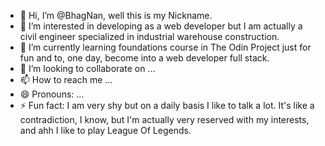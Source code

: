 - 👋 Hi, I’m @BhagNan, well this is my Nickname.
- 👀 I’m interested in developing as a web developer but I am actually a civil engineer specialized in industrial warehouse construction.
- 🌱 I’m currently learning foundations course in The Odin Project just for fun and to, one day, become into a web developer full stack.
- 💞️ I’m looking to collaborate on ...
- 📫 How to reach me ...
- 😄 Pronouns: ...
- ⚡ Fun fact: I am very shy but on a daily basis I like to talk a lot. It's like a contradiction, I know, but I'm actually very reserved with my interests, and ahh I like to play League Of Legends.

<!---
BhagNan/BhagNan is a ✨ special ✨ repository because its `README.md` (this file) appears on your GitHub profile.
You can click the Preview link to take a look at your changes.
--->
